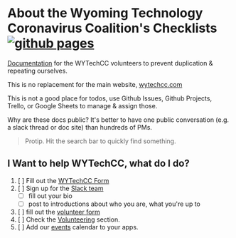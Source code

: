 # About the Wyoming Technology Coronavirus Coalition's Checklists [![github pages](https://github.com/wytechcc/wytechcc.github.io/workflows/Github%20Pages/badge.svg)](https://github.com/wytechcc/wytechcc.github.io/actions?query=workflow%3A%22Github+Pages%22)

[Documentation] for the WYTechCC volunteers to prevent duplication
& repeating ourselves.

This is no replacement for the main website, [wytechcc.com](https://wytechcc.com)

This is not a good place for todos, use Github Issues, Github Projects, Trello, or Google Sheets to manage & assign those.


Why are these docs public? It's better to have one public
conversation (e.g. a slack thread or doc site) than
hundreds of PMs.

> Protip. Hit the search bar to quickly find something.

## I Want to help WYTechCC, what do I do?

1. [ ] Fill out the [WYTechCC Form](https://arrayschool.typeform.com/to/XtOgR9)
2. [ ] Sign up for the [Slack team](https://wytechcc.slack.com)
    * [ ] fill out your bio
    * [ ] post to introductions about who you are, what you're up to
3. [ ] fill out the [volunteer form](https://forms.gle/ZN3kAnuW4oMZDD9DA)
4. [ ] Check the [Volunteering](./volunteers/README.md) section.
5. [ ] Add our [events] calendar to your apps.

[events]: https://calendar.google.com/calendar/embed?src=a550s244v8gugovtiiaiacbid8%40group.calendar.google.com&ctz=America%2FDenver

[Documentation]: https://wytechcc.github.io/
